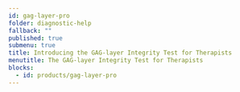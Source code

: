 ```yaml
---
id: gag-layer-pro
folder: diagnostic-help
fallback: ""
published: true
submenu: true
title: Introducing the GAG-layer Integrity Test for Therapists
menutitle: The GAG-layer Integrity Test for Therapists
blocks:
  - id: products/gag-layer-pro
---
```

